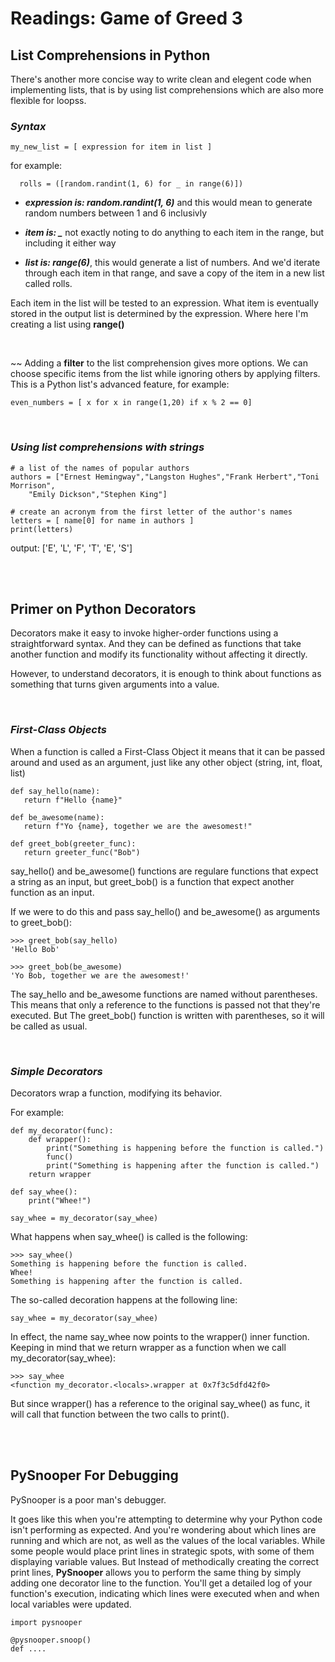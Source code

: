 # Readings: Game of Greed 3

## **List Comprehensions in Python**

There's another more concise way to write clean and elegent code when implementing lists, that is by using list comprehensions which are also more flexible for loopss. 

### ***Syntax***

```
my_new_list = [ expression for item in list ]
```
for example:
```
  rolls = ([random.randint(1, 6) for _ in range(6)]) 
  ```
  - ***expression is: random.randint(1, 6)*** and this would mean to generate random numbers between 1 and 6 inclusivly
  
  - ***item is: _*** not exactly noting to do anything to each item in the range, but including it either way
  
  - ***list is: range(6)***, this would generate a list of numbers. And we'd iterate through each item in that range, and save a copy of the item in a new list called rolls.

Each item in the list will be tested to an expression. What item is eventually stored in the output list is determined by the expression. 
Where here I'm creating a list using **range()**

<br>


~~ Adding a **filter** to the list comprehension gives more options. We can choose specific items from the list while ignoring others by applying filters. This is a Python list's advanced feature, for example:
```
even_numbers = [ x for x in range(1,20) if x % 2 == 0]
```

<br>


### ***Using list comprehensions with strings***
```
# a list of the names of popular authors
authors = ["Ernest Hemingway","Langston Hughes","Frank Herbert","Toni Morrison",
    "Emily Dickson","Stephen King"]

# create an acronym from the first letter of the author's names
letters = [ name[0] for name in authors ]
print(letters)
```
output: ['E', 'L', 'F', 'T', 'E', 'S']

 

<br>
<br>


## **Primer on Python Decorators**

Decorators make it easy to invoke higher-order functions using a straightforward syntax. And they can be defined as functions that take another function and modify its functionality without affecting it directly.

 However, to understand decorators, it is enough to think about functions as something that turns given arguments into a value.


<br>

### ***First-Class Objects***

 When a function is called a First-Class Object it means that it can be passed around and used as an argument, just like any other object (string, int, float, list)

 ```
 def say_hello(name):
    return f"Hello {name}"

def be_awesome(name):
    return f"Yo {name}, together we are the awesomest!"

def greet_bob(greeter_func):
    return greeter_func("Bob")

```
say_hello() and be_awesome() functions are regulare functions that expect a string as an input, but greet_bob() is a function that expect another function as an input.

If we were to do this and pass say_hello() and be_awesome() as arguments to greet_bob():

```
>>> greet_bob(say_hello)
'Hello Bob'

>>> greet_bob(be_awesome)
'Yo Bob, together we are the awesomest!'
```
The say_hello and be_awesome functions are named without parentheses. This means that only a reference to the functions is passed not that they're executed. But The greet_bob() function is written with parentheses, so it will be called as usual.


<br>

### ***Simple Decorators***

Decorators wrap a function, modifying its behavior. 

For example:
```
def my_decorator(func):
    def wrapper():
        print("Something is happening before the function is called.")
        func()
        print("Something is happening after the function is called.")
    return wrapper

def say_whee():
    print("Whee!")

say_whee = my_decorator(say_whee)
```
What happens when say_whee() is called is the following:
```
>>> say_whee()
Something is happening before the function is called.
Whee!
Something is happening after the function is called.
```
The so-called decoration happens at the following line:
```
say_whee = my_decorator(say_whee)
```
In effect, the name say_whee now points to the wrapper() inner function. Keeping in mind that we return wrapper as a function when we call my_decorator(say_whee):
```
>>> say_whee
<function my_decorator.<locals>.wrapper at 0x7f3c5dfd42f0>
```
But since wrapper() has a reference to the original say_whee() as func, it will call that function between the two calls to print().

 

<br>
<br>


## **PySnooper For Debugging**

PySnooper is a poor man's debugger.

It goes like this when you're attempting to determine why your Python code isn't performing as expected. And you're wondering about which lines are running and which are not, as well as the values of the local variables. While some people would place print lines in strategic spots, with some of them displaying variable values.
But Instead of methodically creating the correct print lines, **PySnooper** allows you to perform the same thing by simply adding one decorator line to the function. You'll get a detailed log of your function's execution, indicating which lines were executed when and when local variables were updated.
```
import pysnooper

@pysnooper.snoop()
def ....
```
